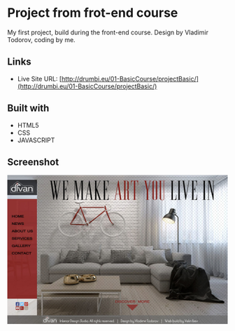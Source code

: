 # Project from frot-end course

My first project, build during the front-end course. Design by Vladimir Todorov, coding by me.

## Links

- Live Site URL: [http://drumbi.eu/01-BasicCourse/projectBasic/](http://drumbi.eu/01-BasicCourse/projectBasic/)  

## Built with

- HTML5
- CSS 
- JAVASCRIPT 

## Screenshot

![](./screenShot/divan.jpg)






